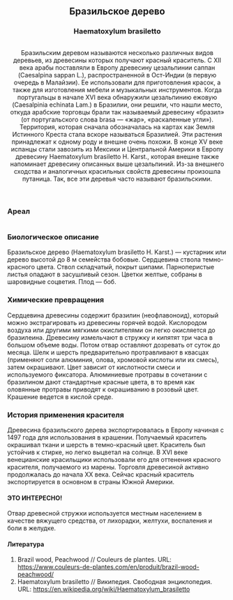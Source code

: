 <header class="map__article-header">
  <h2>Бразильское дерево</h2>
  <h3>Haematoxylum brasiletto</h3>
  <img src="img/map-plant-thumb.jpg" alt="">
  <p>Бразильским деревом называются несколько различных видов деревьев, из древесины которых получают красный краситель. С XII века арабы поставляли в Европу древесину цезальпинии саппан (Caesalpina sappan L.), распространенной в Ост-Индии (в первую очередь в Малайзии).  Ее использовали для приготовления красок, а также для изготовления мебели и музыкальных  инструментов. Когда португальцы в начале XVI века обнаружили цезальпинию ежовую (Caesalpinia echinata Lam.) в Бразилии, они решили, что нашли место, откуда арабские торговцы брали так  называемый древесину «бразил» (от португальского слова brasa — «жар», «раскаленные угли»). Территория, которая сначала обозначалась на картах как Земля Истинного Креста стала вскоре называться Бразилией. Эти растения принадлежат к одному роду и внешне очень похожи. В  конце XV веке испанцы стали завозить из Мексики и Центральной Америки в Европу древесину Haematoxylum brasiletto H. Karst., которая внешне также напоминает древесину описанных выше цезальпиний. Из-за внешнего сходства и аналогичных красильных свойств древесины произошла путаница. Так, все эти деревья часто называют бразильскими.</p>
</header>

### Ареал

<img src="img/map/rast19.svg" alt="">

### Биологическое описание

Бразильское дерево (Haematoxylum brasiletto H. Karst.) — кустарник или дерево высотой до 8 м семейства бобовые. Сердцевина ствола темно-красного цвета. Ствол складчатый, покрыт шипами. Парноперистые листья опадают в засушливый сезон. Цветки желтые, собраны в шаровидные соцветия. Плод — боб.

### Химические превращения

Сердцевина древесины содержит бразилин (неофлавоноид), который можно экстрагировать из древесины горячей водой. Кислородом воздуха или другими мягкими окислителями он легко окисляется до бразилеина. Древесину измельчают в стружку и кипятят три часа в большом объеме воды. Потом отвар оставляют дозревать от суток до месяца. Шелк и шерсть предварительно протравливают в квасцах (применяют соли алюминия, олова, хромовой кислоты или их смесь), затем окрашивают. Цвет зависит от кислотности смеси и используемого фиксатора. Алюминиевые протравы в сочетании с бразилином дают стандартные красные цвета, в то время как оловянные протравы приводят к окрашиванию в розовый цвет. Крашение ведется в кислой среде.

### История применения красителя

Древесина бразильского дерева экспортировалась в Европу начиная с 1497 года для использования в крашении. Получаемый краситель окрашивал ткани и шерсть в темно-красный цвет. Краситель был устойчив к стирке, но легко выцветал на солнце. В XVI веке венецианские красильщики использовали его для оттенения красного красителя, получаемого из марены. Торговля древесиной активно продолжалась до начала XX века. Сейчас красный краситель экспортируется в основном в страны Южной Америки.

<div class="section__fact">
  <h4>ЭТО ИНТЕРЕСНО!</h4>
  <p>Отвар древесной стружки используется местным населением в качестве вяжущего средства, от лихорадки, желтухи, воспаления и боли в желудке.</p>
</div>

<h4 class="section__title-with-bg">Литература</h4>

1. Brazil wood, Peachwood // Couleurs de plantes. URL: https://www.couleurs-de-plantes.com/en/produit/brazil-wood-peachwood/
2. Haematoxylum brasiletto // Википедия. Свободная энциклопедия. URL:  https://en.wikipedia.org/wiki/Haematoxylum_brasiletto
